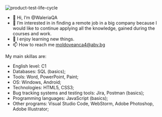 ![product-test-life-cycle](https://user-images.githubusercontent.com/86474410/198015766-cb00bf71-884f-4c32-9a54-784e367647bb.jpg)

- 👋 Hi, I’m @WaleriaQA
- 👀 I’m interested in in finding a remote job in a big company because I would like to continue applying all the knowledge, gained during the courses and work.
- 🌱 I enjoy learning new things.
- 📫 How to reach me moldoveanca4@abv.bg

<!---
WaleriaQA/WaleriaQA is a ✨ special ✨ repository because its `README.md` (this file) appears on your GitHub profile.
You can click the Preview link to take a look at your changes.
--->
My main skillas are:
+ English level: C1
+ Databases: SQL (basics);
+ Tools: Word, PowerPoint, Paint;
+ OS: Windows, Android;
+ Technologies: HTML5, CSS3;
+ Bug tracking systems and testing tools: Jira, Postman (basics);
+ Programming languages: JavaScript (basics);
+ Other programs: Visual Studio Code, WebStorm, Adobe Photoshop, Adobe Illustrator;
